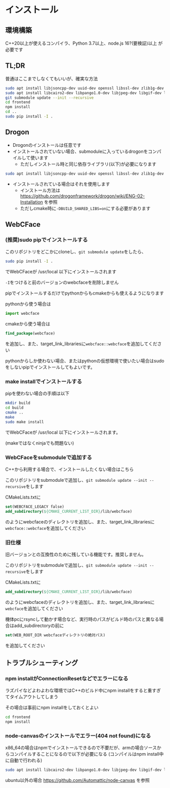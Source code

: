 # インストール

## 環境構築
C++20以上が使えるコンパイラ、Python 3.7以上、node.js 16?(要検証)以上 が必要です

## TL;DR
普通はここまでしなくてもいいが、確実な方法
```bash
sudo apt install libjsoncpp-dev uuid-dev openssl libssl-dev zlib1g-dev
sudo apt install libcairo2-dev libpango1.0-dev libjpeg-dev libgif-dev librsvg2-dev
git submodule update --init --recursive
cd frontend
npm install
cd ..
sudo pip install -I .
```

## Drogon
* Drogonのインストールは任意です
* インストールされていない場合、submoduleに入っているdrogonをコンパイルして使います
    * ただしインストール時と同じ依存ライブラリ(以下)が必要になります
```bash
sudo apt install libjsoncpp-dev uuid-dev openssl libssl-dev zlib1g-dev
```
* インストールされている場合はそれを使用します
    * インストール方法は https://github.com/drogonframework/drogon/wiki/ENG-02-Installation を参照
    * ただしcmake時に`-DBUILD_SHARED_LIBS=on`にする必要があります

## WebCFace

### (推奨)sudo pipでインストールする

このリポジトリをどこかにcloneし、`git submodule update`をしたら、
```sh
sudo pip install -I .
```
でWebCFaceが /usr/local 以下にインストールされます

`-I`をつけると前のバージョンのwebcfaceを削除しません

pipでインストールするだけでpythonからもcmakeからも使えるようになります

pythonから使う場合は
```py
import webcface
```

cmakeから使う場合は
```cmake
find_package(webcface)
```
を追加し、また、target_link_librariesに`webcface::webcface`を追加してください

pythonからしか使わない場合、またはpythonの仮想環境で使いたい場合はsudoをしないpipでインストールしてもよいです。


### make installでインストールする

pipを使わない場合の手順は以下

```sh
mkdir build
cd build
cmake ..
make
sudo make install
```
でWebCFaceが /usr/local 以下にインストールされます。

(makeではなくninjaでも問題ない)

### WebCFaceをsubmoduleで追加する

C++から利用する場合で、インストールしたくない場合はこちら

このリポジトリをsubmoduleで追加し、`git submodule update --init --recursive`をします

CMakeLists.txtに
```cmake
set(WEBCFACE_LEGACY false)
add_subdirectory(${CMAKE_CURRENT_LIST_DIR}/lib/webcface)
```
のようにwebcfaceのディレクトリを追加し、また、target_link_librariesに`webcface::webcface`を追加してください

### 旧仕様

旧バージョンとの互換性のために残している機能です。推奨しません。

このリポジトリをsubmoduleで追加し、`git submodule update --init --recursive`をします

CMakeLists.txtに
```cmake
add_subdirectory(${CMAKE_CURRENT_LIST_DIR}/lib/webcface)
```
のようにwebcfaceのディレクトリを追加し、また、target_link_librariesに`webcface`を追加してください

機体pcにrsyncして動かす場合など、実行時のパスがビルド時のパスと異なる場合はadd_subdirectoryの前に
```cmake
set(WEB_ROOT_DIR webcfaceディレクトリの絶対パス)
```
を追加してください

## トラブルシューティング
### npm installがConnectionResetなどでエラーになる
ラズパイなどよわよわな環境ではC++のビルド中にnpm installをすると重すぎてタイムアウトしてしまう

その場合は事前にnpm installをしておくとよい
```bash
cd frontend
npm install
```

### node-canvasのインストールでエラー(404 not found)になる
x86_64の場合はnpmでインストールできるので不要だが、armの場合ソースからコンパイルすることになるので以下が必要になる
(コンパイルはnpm install中に自動で行われる)

```bash
sudo apt install libcairo2-dev libpango1.0-dev libjpeg-dev libgif-dev librsvg2-dev
```
ubuntu以外の場合 https://github.com/Automattic/node-canvas を参照

